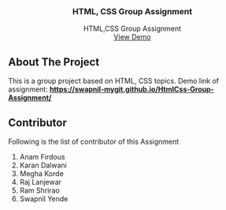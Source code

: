 <div id="top"></div>


<!-- PROJECT LOGO -->
<br/>
<div align="center">
  <h3 align="center">HTML, CSS Group Assignment</h3>
  <p align="center">
    HTML,CSS Group Assignment
    <br />
    <a href="https://swapnil-mygit.github.io/HtmlCss-Group-Assignment/">View Demo</a>
  </p>
</div>



<!-- ABOUT THE PROJECT -->
## About The Project

This is a group project based on HTML, CSS topics. Demo link of assignment: <b>https://swapnil-mygit.github.io/HtmlCss-Group-Assignment/</b>

<!-- CONTRIBUTION -->
## Contributor

Following is the list of contributor of this Assignment

1. Anam Firdous
2. Karan Dalwani
3. Megha Korde
4. Raj Lanjewar
5. Ram Shrirao
6. Swapnil Yende
